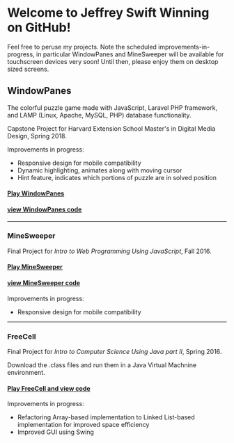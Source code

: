 # Welcome to Jeffrey Swift Winning on GitHub!

Feel free to peruse my projects.  Note the scheduled improvements-in-progress, in particular WindowPanes and MineSweeper will be available for touchscreen devices very soon!  Until then, please enjoy them on desktop sized screens.

## WindowPanes
The colorful puzzle game made with JavaScript, Laravel PHP framework, and LAMP (Linux, Apache, MySQL, PHP) database functionality.

Capstone Project for Harvard Extension School Master's in Digital Media Design, Spring 2018.

Improvements in progress:
* Responsive design for mobile compatibility
* Dynamic highlighting, animates along with moving cursor
* Hint feature, indicates which portions of puzzle are in solved position
#### [Play WindowPanes](http://windowpanes.swiftwinning.com/)
#### [view WindowPanes code](https://github.com/swiftwinning/windowPanes/)

----
### MineSweeper
Final Project for *Intro to Web Programming Using JavaScript*, Fall 2016.
#### [Play MineSweeper](http://swiftwinning.com/minesweeper/)
#### [view MineSweeper code](https://github.com/swiftwinning/windowPanes/)
Improvements in progress:
* Responsive design for mobile compatibility
----
### FreeCell
Final Project for *Intro to Computer Science Using Java part II*, Spring 2016.

Download the .class files and run them in a Java Virtual Machnine environment.
#### [Play FreeCell and view code](http://swiftwinning.com/freecell/)
Improvements in progress:
* Refactoring Array-based implementation to Linked List-based implementation for improved space efficiency
* Improved GUI using Swing
